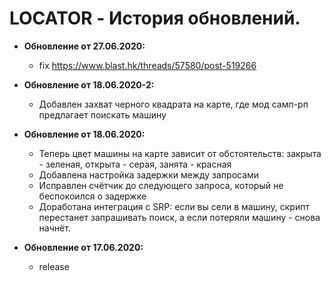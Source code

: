 # LOCATOR - История обновлений.
* **Обновление от 27.06.2020:**
  * fix https://www.blast.hk/threads/57580/post-519266
  
* **Обновление от 18.06.2020-2:**
  * Добавлен захват черного квадрата на карте, где мод самп-рп предлагает поискать машину
  
* **Обновление от 18.06.2020:**
  * Теперь цвет машины на карте зависит от обстоятельств: закрыта - зеленая, открыта - серая, занята - красная
  * Добавлена настройка задержки между запросами
  * Исправлен счётчик до следующего запроса, который не беспокоился о задержке
  * Доработана интеграция с SRP: если вы сели в машину, скрипт перестанет запрашивать поиск, а если потеряли машину - снова начнёт.
  
* **Обновление от 17.06.2020:**
  * release 
  


